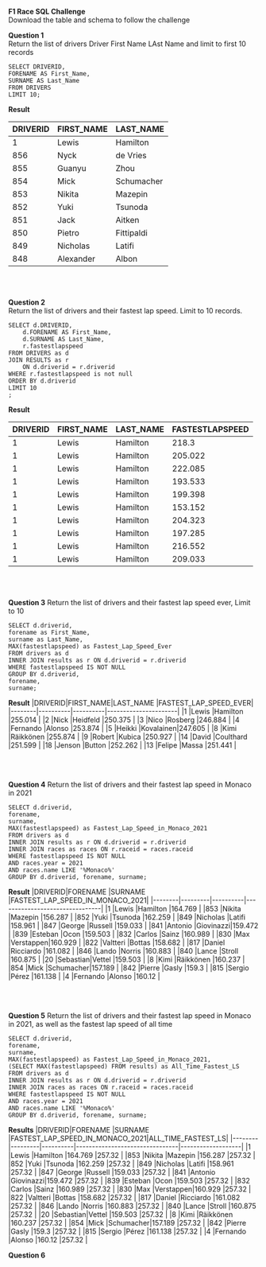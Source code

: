 **F1 Race SQL Challenge**  
Download the table and schema to follow the challenge

**Question 1**  
Return the list of drivers Driver First Name LAst Name and limit to first 10 records

	SELECT DRIVERID,
	FORENAME AS First_Name,
	SURNAME AS Last_Name
	FROM DRIVERS
	LIMIT 10;
  
  **Result**
  
|DRIVERID|FIRST_NAME|LAST_NAME |
|--------|----------|----------|
|1       |Lewis     |Hamilton  |
|856     |Nyck      |de Vries  |
|855     |Guanyu    |Zhou      |
|854     |Mick      |Schumacher|
|853     |Nikita    |Mazepin   |
|852     |Yuki      |Tsunoda   |
|851     |Jack      |Aitken    |
|850     |Pietro    |Fittipaldi|
|849     |Nicholas  |Latifi    |
|848     |Alexander |Albon     |

<br>
<br>
    
**Question 2**  
Return the list of drivers and their fastest lap speed. Limit to 10 records.

	SELECT d.DRIVERID,
	    d.FORENAME AS First_Name,
	    d.SURNAME AS Last_Name,
	    r.fastestlapspeed
	FROM DRIVERS as d
	JOIN RESULTS as r
	    ON d.driverid = r.driverid
	WHERE r.fastestlapspeed is not null 
	ORDER BY d.driverid
	LIMIT 10
	;

 **Result**

|DRIVERID|FIRST_NAME|LAST_NAME |FASTESTLAPSPEED|
|--------|----------|----------|---------------|
|1       |Lewis     |Hamilton  |218.3          |
|1       |Lewis     |Hamilton  |205.022        |
|1       |Lewis     |Hamilton  |222.085        |
|1       |Lewis     |Hamilton  |193.533        |
|1       |Lewis     |Hamilton  |199.398        |
|1       |Lewis     |Hamilton  |153.152        |
|1       |Lewis     |Hamilton  |204.323        |
|1       |Lewis     |Hamilton  |197.285        |
|1       |Lewis     |Hamilton  |216.552        |
|1       |Lewis     |Hamilton  |209.033        |

<br>
<br>

**Question 3**
Return the list of drivers and their fastest lap speed ever, Limit to 10

	SELECT d.driverid,
	forename as First_Name,
	surname as Last_Name,
	MAX(fastestlapspeed) as Fastest_Lap_Speed_Ever 
	FROM drivers as d
	INNER JOIN results as r ON d.driverid = r.driverid
	WHERE fastestlapspeed IS NOT NULL
	GROUP BY d.driverid,
	forename,
	surname;

**Result**
|DRIVERID|FIRST_NAME|LAST_NAME |FASTEST_LAP_SPEED_EVER|
|--------|----------|----------|----------------------|
|1       |Lewis     |Hamilton  |255.014               |
|2       |Nick      |Heidfeld  |250.375               |
|3       |Nico      |Rosberg   |246.884               |
|4       |Fernando  |Alonso    |253.874               |
|5       |Heikki    |Kovalainen|247.605               |
|8       |Kimi      |Räikkönen |255.874               |
|9       |Robert    |Kubica    |250.927               |
|14      |David     |Coulthard |251.599               |
|18      |Jenson    |Button    |252.262               |
|13      |Felipe    |Massa     |251.441               |

<br>
<br>

**Question 4**
Return the list of drivers and their fastest lap speed in Monaco in 2021

	SELECT d.driverid, 
	forename, 
	surname, 
	MAX(fastestlapspeed) as Fastest_Lap_Speed_in_Monaco_2021 
	FROM drivers as d
	INNER JOIN results as r ON d.driverid = r.driverid
	INNER JOIN races as races ON r.raceid = races.raceid
	WHERE fastestlapspeed IS NOT NULL
	AND races.year = 2021
	AND races.name LIKE '%Monaco%'
	GROUP BY d.driverid, forename, surname;

 **Result**
 |DRIVERID|FORENAME |SURNAME   |FASTEST_LAP_SPEED_IN_MONACO_2021|
|--------|---------|----------|--------------------------------|
|1       |Lewis    |Hamilton  |164.769                         |
|853     |Nikita   |Mazepin   |156.287                         |
|852     |Yuki     |Tsunoda   |162.259                         |
|849     |Nicholas |Latifi    |158.961                         |
|847     |George   |Russell   |159.033                         |
|841     |Antonio  |Giovinazzi|159.472                         |
|839     |Esteban  |Ocon      |159.503                         |
|832     |Carlos   |Sainz     |160.989                         |
|830     |Max      |Verstappen|160.929                         |
|822     |Valtteri |Bottas    |158.682                         |
|817     |Daniel   |Ricciardo |161.082                         |
|846     |Lando    |Norris    |160.883                         |
|840     |Lance    |Stroll    |160.875                         |
|20      |Sebastian|Vettel    |159.503                         |
|8       |Kimi     |Räikkönen |160.237                         |
|854     |Mick     |Schumacher|157.189                         |
|842     |Pierre   |Gasly     |159.3                           |
|815     |Sergio   |Pérez     |161.138                         |
|4       |Fernando |Alonso    |160.12                          |

<br>
<br>

**Question 5**  Return the list of drivers and their fastest lap speed in Monaco in 2021, as well as the fastest lap speed of all time

	SELECT d.driverid, 
	forename, 
	surname, 
	MAX(fastestlapspeed) as Fastest_Lap_Speed_in_Monaco_2021,
	(SELECT MAX(fastestlapspeed) FROM results) as All_Time_Fastest_LS
	FROM drivers as d
	INNER JOIN results as r ON d.driverid = r.driverid
	INNER JOIN races as races ON r.raceid = races.raceid
	WHERE fastestlapspeed IS NOT NULL
	AND races.year = 2021
	AND races.name LIKE '%Monaco%'
	GROUP BY d.driverid, forename, surname;

 **Results**
 |DRIVERID|FORENAME |SURNAME   |FASTEST_LAP_SPEED_IN_MONACO_2021|ALL_TIME_FASTEST_LS|
|--------|---------|----------|--------------------------------|-------------------|
|1       |Lewis    |Hamilton  |164.769                         |257.32             |
|853     |Nikita   |Mazepin   |156.287                         |257.32             |
|852     |Yuki     |Tsunoda   |162.259                         |257.32             |
|849     |Nicholas |Latifi    |158.961                         |257.32             |
|847     |George   |Russell   |159.033                         |257.32             |
|841     |Antonio  |Giovinazzi|159.472                         |257.32             |
|839     |Esteban  |Ocon      |159.503                         |257.32             |
|832     |Carlos   |Sainz     |160.989                         |257.32             |
|830     |Max      |Verstappen|160.929                         |257.32             |
|822     |Valtteri |Bottas    |158.682                         |257.32             |
|817     |Daniel   |Ricciardo |161.082                         |257.32             |
|846     |Lando    |Norris    |160.883                         |257.32             |
|840     |Lance    |Stroll    |160.875                         |257.32             |
|20      |Sebastian|Vettel    |159.503                         |257.32             |
|8       |Kimi     |Räikkönen |160.237                         |257.32             |
|854     |Mick     |Schumacher|157.189                         |257.32             |
|842     |Pierre   |Gasly     |159.3                           |257.32             |
|815     |Sergio   |Pérez     |161.138                         |257.32             |
|4       |Fernando |Alonso    |160.12                          |257.32             |



**Question 6**  

	


